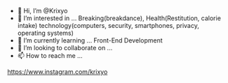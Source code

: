 - 👋 Hi, I’m @Krixyo
- 👀 I’m interested in ... Breaking(breakdance), Health(Restitution, calorie intake)  technology(computers, security, smartphones, privacy, operating systems)
- 🌱 I’m currently learning ... Front-End Development
- 💞️ I’m looking to collaborate on ... 
- 📫 How to reach me ...

https://www.instagram.com/krixyo

<!---
Krixyo/Krixyo is a ✨ special ✨ repository because its `README.md` (this file) appears on your GitHub profile.
You can click the Preview link to take a look at your changes.
--->
